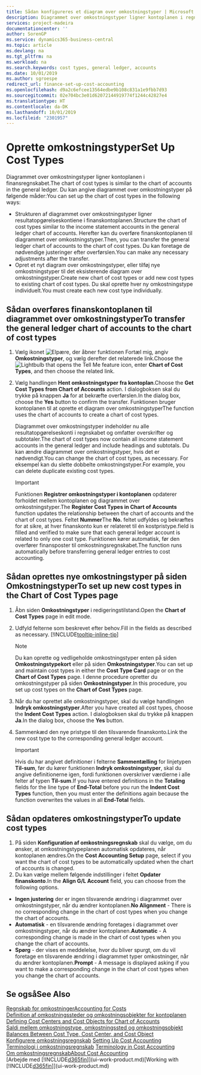 ```yaml
---
title: Sådan konfigureres et diagram over omkostningstyper | Microsoft Docs
description: Diagrammet over omkostningstyper ligner kontoplanen i regnskabet.
services: project-madeira
documentationcenter: ''
author: SorenGP
ms.service: dynamics365-business-central
ms.topic: article
ms.devlang: na
ms.tgt_pltfrm: na
ms.workload: na
ms.search.keywords: cost types, general ledger, accounts
ms.date: 10/01/2019
ms.author: sgroespe
redirect_url: finance-set-up-cost-accounting
ms.openlocfilehash: d9a2c6efcee13564edbe9b108c831a1e9fbb7d93
ms.sourcegitcommit: 02e704bc3e01d62072144919774f1244c42827e4
ms.translationtype: HT
ms.contentlocale: da-DK
ms.lasthandoff: 10/01/2019
ms.locfileid: "2301957"
---
```

# <a name="set-up-cost-types"></a><span data-ttu-id="d237a-103">Oprette omkostningstyper</span><span class="sxs-lookup"><span data-stu-id="d237a-103">Set Up Cost Types</span></span>
<span data-ttu-id="d237a-104">Diagrammet over omkostningstyper ligner kontoplanen i finansregnskabet.</span><span class="sxs-lookup"><span data-stu-id="d237a-104">The chart of cost types is similar to the chart of accounts in the general ledger.</span></span> <span data-ttu-id="d237a-105">Du kan angive diagrammet over omkostningstyper på følgende måder:</span><span class="sxs-lookup"><span data-stu-id="d237a-105">You can set up the chart of cost types in the following ways:</span></span>  

-   <span data-ttu-id="d237a-106">Strukturen af diagrammet over omkostningstyper ligner resultatopgørelseskontiene i finanskontoplanen.</span><span class="sxs-lookup"><span data-stu-id="d237a-106">Structure the chart of cost types similar to the income statement accounts in the general ledger chart of accounts.</span></span> <span data-ttu-id="d237a-107">Herefter kan du overføre finanskontoplanen til diagrammet over omkostningstyper.</span><span class="sxs-lookup"><span data-stu-id="d237a-107">Then, you can transfer the general ledger chart of accounts to the chart of cost types.</span></span> <span data-ttu-id="d237a-108">Du kan foretage de nødvendige justeringer efter overførslen.</span><span class="sxs-lookup"><span data-stu-id="d237a-108">You can make any necessary adjustments after the transfer.</span></span>  
-   <span data-ttu-id="d237a-109">Opret et nyt diagram over omkostningstyper, eller tilføj nye omkostningstyper til det eksisterende diagram over omkostningstyper.</span><span class="sxs-lookup"><span data-stu-id="d237a-109">Create new chart of cost types or add new cost types to existing chart of cost types.</span></span> <span data-ttu-id="d237a-110">Du skal oprette hver ny omkostningstype individuelt.</span><span class="sxs-lookup"><span data-stu-id="d237a-110">You must create each new cost type individually.</span></span>  

## <a name="to-transfer-the-general-ledger-chart-of-accounts-to-the-chart-of-cost-types"></a><span data-ttu-id="d237a-111">Sådan overføres finanskontoplanen til diagrammet over omkostningstyper</span><span class="sxs-lookup"><span data-stu-id="d237a-111">To transfer the general ledger chart of accounts to the chart of cost types</span></span>  
1.  <span data-ttu-id="d237a-112">Vælg ikonet ![Elpære, der åbner funktionen Fortæl mig](media/ui-search/search_small.png "Fortæl mig, hvad du vil foretage dig"), angiv **Omkostningstyper**, og vælg derefter det relaterede link.</span><span class="sxs-lookup"><span data-stu-id="d237a-112">Choose the ![Lightbulb that opens the Tell Me feature](media/ui-search/search_small.png "Tell me what you want to do") icon, enter **Chart of Cost Types**, and then choose the related link.</span></span>  
2.  <span data-ttu-id="d237a-113">Vælg handlingen **Hent omkostningstyper fra kontoplan**.</span><span class="sxs-lookup"><span data-stu-id="d237a-113">Choose the **Get Cost Types from Chart of Accounts** action.</span></span> <span data-ttu-id="d237a-114">I dialogboksen skal du trykke på knappen **Ja** for at bekræfte overførslen.</span><span class="sxs-lookup"><span data-stu-id="d237a-114">In the dialog box, choose the **Yes** button to confirm the transfer.</span></span> <span data-ttu-id="d237a-115">Funktionen bruger kontoplanen til at oprette et diagram over omkostningstyper</span><span class="sxs-lookup"><span data-stu-id="d237a-115">The function uses the chart of accounts to create a chart of cost types.</span></span>  

    <span data-ttu-id="d237a-116">Diagrammet over omkostningstyper indeholder nu alle resultatopgørelseskonti i regnskabet og omfatter overskrifter og subtotaler.</span><span class="sxs-lookup"><span data-stu-id="d237a-116">The chart of cost types now contain all income statement accounts in the general ledger and include headings and subtotals.</span></span> <span data-ttu-id="d237a-117">Du kan ændre diagrammet over omkostningstyper, hvis det er nødvendigt.</span><span class="sxs-lookup"><span data-stu-id="d237a-117">You can change the chart of cost types, as necessary.</span></span> <span data-ttu-id="d237a-118">For eksempel kan du slette dobbelte omkostningstyper.</span><span class="sxs-lookup"><span data-stu-id="d237a-118">For example, you can delete duplicate existing cost types.</span></span>  

    > [!IMPORTANT]  
    >  <span data-ttu-id="d237a-119">Funktionen **Registrer omkostningstyper i kontoplanen** opdaterer forholdet mellem kontoplanen og diagrammet over omkostningstyper.</span><span class="sxs-lookup"><span data-stu-id="d237a-119">The **Register Cost Types in Chart of Accounts** function updates the relationship between the chart of accounts and the chart of cost types.</span></span> <span data-ttu-id="d237a-120">Feltet **Nummer**</span><span class="sxs-lookup"><span data-stu-id="d237a-120">The **No.**</span></span> <span data-ttu-id="d237a-121">feltet udfyldes og bekræftes for at sikre, at hver finanskonto kun er relateret til én kostpristype.</span><span class="sxs-lookup"><span data-stu-id="d237a-121">field is filled and verified to make sure that each general ledger account is related to only one cost type.</span></span> <span data-ttu-id="d237a-122">Funktionen kører automatisk, før den overfører finansposter til omkostningsregnskabet.</span><span class="sxs-lookup"><span data-stu-id="d237a-122">The function runs automatically before transferring general ledger entries to cost accounting.</span></span>  

## <a name="to-set-up-new-cost-types-in-the-chart-of-cost-types-page"></a><span data-ttu-id="d237a-123">Sådan oprettes nye omkostningstyper på siden Omkostningstyper</span><span class="sxs-lookup"><span data-stu-id="d237a-123">To set up new cost types in the Chart of Cost Types page</span></span>  
1.  <span data-ttu-id="d237a-124">Åbn siden **Omkostningstyper** i redigeringstilstand.</span><span class="sxs-lookup"><span data-stu-id="d237a-124">Open the **Chart of Cost Types** page in edit mode.</span></span>  
2.  <span data-ttu-id="d237a-125">Udfyld felterne som beskrevet efter behov.</span><span class="sxs-lookup"><span data-stu-id="d237a-125">Fill in the fields as described as necessary.</span></span> [!INCLUDE[tooltip-inline-tip](includes/tooltip-inline-tip_md.md)]

    > [!NOTE]  
    >  <span data-ttu-id="d237a-126">Du kan oprette og vedligeholde omkostningstyper enten på siden **Omkostningstypekort** eller på siden **Omkostningstyper**.</span><span class="sxs-lookup"><span data-stu-id="d237a-126">You can set up and maintain cost types in either the **Cost Type Card** page or on the **Chart of Cost Types** page.</span></span> <span data-ttu-id="d237a-127">I denne procedure opretter du omkostningstyper på siden **Omkostningstyper**.</span><span class="sxs-lookup"><span data-stu-id="d237a-127">In this procedure, you set up cost types on the **Chart of Cost Types** page.</span></span>

3.  <span data-ttu-id="d237a-128">Når du har oprettet alle omkostningstyper, skal du vælge handlingen **Indryk omkostningstyper**.</span><span class="sxs-lookup"><span data-stu-id="d237a-128">After you have created all cost types, choose the **Indent Cost Types** action.</span></span> <span data-ttu-id="d237a-129">I dialogboksen skal du trykke på knappen **Ja**.</span><span class="sxs-lookup"><span data-stu-id="d237a-129">In the dialog box, choose the **Yes** button.</span></span>  
4.  <span data-ttu-id="d237a-130">Sammenkæd den nye pristype til den tilsvarende finanskonto.</span><span class="sxs-lookup"><span data-stu-id="d237a-130">Link the new cost type to the corresponding general ledger account.</span></span>  

    > [!IMPORTANT]  
    >  <span data-ttu-id="d237a-131">Hvis du har angivet definitioner i felterne **Sammentælling** for linjetypen **Til-sum**, før du kører funktionen **Indryk omkostningstyper**, skal du angive definitionerne igen, fordi funktionen overskriver værdierne i alle felter af typen **Til-sum**.</span><span class="sxs-lookup"><span data-stu-id="d237a-131">If you have entered definitions in the **Totaling** fields for the line type of **End-Total** before you run the **Indent Cost Types** function, then you must enter the definitions again because the function overwrites the values in all **End-Total** fields.</span></span>  

## <a name="to-update-cost-types"></a><span data-ttu-id="d237a-132">Sådan opdateres omkostningstyper</span><span class="sxs-lookup"><span data-stu-id="d237a-132">To update cost types</span></span>  
1.  <span data-ttu-id="d237a-133">På siden **Konfiguration af omkostningsregnskab** skal du vælge, om du ønsker, at omkostningstypeplanen automatisk opdateres, når kontoplanen ændres.</span><span class="sxs-lookup"><span data-stu-id="d237a-133">On the **Cost Accounting Setup** page, select if you want the chart of cost types to be automatically updated when the chart of accounts is changed.</span></span>  
2.  <span data-ttu-id="d237a-134">Du kan vælge mellem følgende indstillinger i feltet **Opdater finanskonto**.</span><span class="sxs-lookup"><span data-stu-id="d237a-134">In the **Align G/L Account** field, you can choose from the following options.</span></span>  

- <span data-ttu-id="d237a-135">**Ingen justering** der er ingen tilsvarende ændring i diagrammet over omkostningstyper, når du ændrer kontoplanen.</span><span class="sxs-lookup"><span data-stu-id="d237a-135">**No Alignment** - There is no corresponding change in the chart of cost types when you change the chart of accounts.</span></span>  
- <span data-ttu-id="d237a-136">**Automatisk** - en tilsvarende ændring foretages i diagrammet over omkostningstyper, når du ændrer kontoplanen.</span><span class="sxs-lookup"><span data-stu-id="d237a-136">**Automatic** - A corresponding change is made in the chart of cost types when you change the chart of accounts.</span></span>  
- <span data-ttu-id="d237a-137">**Spørg** - der vises en meddelelse, hvor du bliver spurgt, om du vil foretage en tilsvarende ændring i diagrammet typer omkostninger, når du ændrer kontoplanen.</span><span class="sxs-lookup"><span data-stu-id="d237a-137">**Prompt** - A message is displayed asking if you want to make a corresponding change in the chart of cost types when you change the chart of accounts.</span></span>  

## <a name="see-also"></a><span data-ttu-id="d237a-138">Se også</span><span class="sxs-lookup"><span data-stu-id="d237a-138">See Also</span></span>  
[<span data-ttu-id="d237a-139">Regnskab for omkostninger</span><span class="sxs-lookup"><span data-stu-id="d237a-139">Accounting for Costs</span></span>](finance-manage-cost-accounting.md)  
<span data-ttu-id="d237a-140">[Definition af omkostningssteder og omkostningsobjekter for kontoplanen](finance-defining-cost-centers-and-cost-objects-for-chart-of-accounts.md) </span><span class="sxs-lookup"><span data-stu-id="d237a-140">[Defining Cost Centers and Cost Objects for Chart of Accounts](finance-defining-cost-centers-and-cost-objects-for-chart-of-accounts.md) </span></span>  
<span data-ttu-id="d237a-141">[Saldi mellem omkostningstype, omkostningssted og omkostningsobjekt](finance-balances-between-cost-type-cost-center-and-cost-object.md) </span><span class="sxs-lookup"><span data-stu-id="d237a-141">[Balances Between Cost Type, Cost Center, and Cost Object](finance-balances-between-cost-type-cost-center-and-cost-object.md) </span></span>  
<span data-ttu-id="d237a-142">[Konfigurere omkostningsregnskab](finance-set-up-cost-accounting.md) </span><span class="sxs-lookup"><span data-stu-id="d237a-142">[Setting Up Cost Accounting](finance-set-up-cost-accounting.md) </span></span>  
<span data-ttu-id="d237a-143">[Terminologi i omkostningsregnskab](finance-terminology-in-cost-accounting.md) </span><span class="sxs-lookup"><span data-stu-id="d237a-143">[Terminology in Cost Accounting](finance-terminology-in-cost-accounting.md) </span></span>  
[<span data-ttu-id="d237a-144">Om omkostningsregnskab</span><span class="sxs-lookup"><span data-stu-id="d237a-144">About Cost Accounting</span></span>](finance-about-cost-accounting.md)  
<span data-ttu-id="d237a-145">[Arbejde med [!INCLUDE[d365fin](includes/d365fin_md.md)]](ui-work-product.md)</span><span class="sxs-lookup"><span data-stu-id="d237a-145">[Working with [!INCLUDE[d365fin](includes/d365fin_md.md)]](ui-work-product.md)</span></span>
